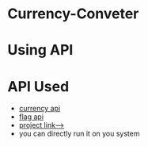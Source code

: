 # Currency-Conveter
# Using API
# API Used
- [currency api](https://github.com/fawazahmed0/currency-api)
- [flag api](https://flagsapi.com/)
- [project link-->]( https://adityab1179.github.io/Currency-Conveter/)
- you can directly run it on you system
